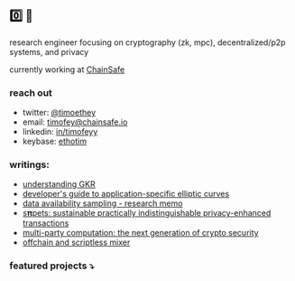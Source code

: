 ## 0️⃣ 🍵

research engineer focusing on cryptography (zk, mpc), decentralized/p2p systems, and privacy

currently working at [СhainSafe](https://github.com/ChainSafe)

### reach out
- twitter: [@timoethey](https://twitter.com/timoethey)
- email: timofey@chainsafe.io
- linkedin: [in/timofeyy](https://www.linkedin.com/in/timofeyy)
- keybase: [ethotim](https://keybase.io/ethotim)

### writings:
- [understanding GKR](https://taueflambda.dev/posts/gkr)
- [developer's guide to application-specific elliptic curves](https://taueflambda.dev/posts/app-specific-curves/)
- [data availability sampling - research memo](https://hackmd.io/@timofey/SyqzhA4vo)
- [s𝛑pets: sustainable practically indistinguishable privacy-enhanced transactions](https://github.com/timoth-y/spy-pets/blob/main/paper/SpyPETs.pdf)
- [multi-party computation: the next generation of crypto security](https://taueflambda.dev/posts/tss-overview/)
- [offchain and scriptless mixer](https://ethresear.ch/t/offchain-and-scriptless-mixer/12851)

### featured projects ⤵
